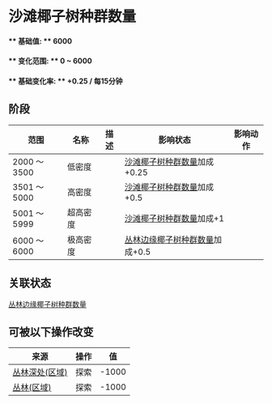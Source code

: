 # 沙滩椰子树种群数量  
#### ** 基础值: ** 6000   
#### ** 变化范围: ** 0 ~ 6000  
#### ** 基础变化率: ** +0.25 / 每15分钟  
## 阶段  
范围  |  名称  |  描述  |  影响状态  |  影响动作  
----  |  ----  |  ----  |  ----  |  ----  
2000 ～ 3500  |  低密度  |    |  [沙滩椰子树种群数量](Bananas_JunglePop.md)加成+0.25  |    
3501 ～ 5000  |  高密度  |    |  [沙滩椰子树种群数量](Bananas_JunglePop.md)加成+0.5  |    
5001 ～ 5999  |  超高密度  |    |  [沙滩椰子树种群数量](Bananas_JunglePop.md)加成+1  |    
6000 ～ 6000  |  极高密度  |    |  [丛林边缘椰子树种群数量](Bananas_WetlandsPop.md)加成+0.5  |    
## 关联状态  
[丛林边缘椰子树种群数量](Bananas_WetlandsPop.md)  
## 可被以下操作改变  
来源  |  操作  |  值  
----  |  ----  |  ----  
[丛林深处(区域)](DeepJungle.md)  |  探索  |  -1000  
[丛林(区域)](Jungle.md)  |  探索  |  -1000  
